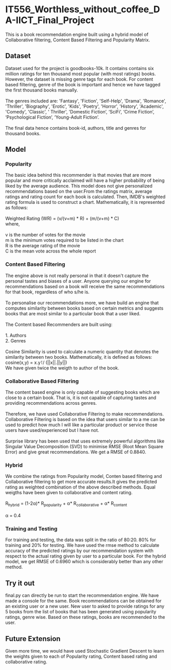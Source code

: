 # IT556_Worthless_without_coffee_DA-IICT_Final_Project
This is a book recommendation engine built using a hybrid model of Collaborative filtering, Content Based Filtering and Popularity Matrix.

## Dataset
Dataset used for the project is goodbooks-10k. It contains contains six million ratings for ten thousand most popular (with most ratings) books. However, the dataset is missing genre tags for each book. For content based filtering, genre of the book is important and hence we have tagged the first thousand books manually. <br/><br /> The genres included are: 'Fantasy', 'Fiction', 'Self-Help', 'Drama', 'Romance', 'Thriller', 'Biography', 'Erotic', 'Kids', 'Poetry', 'Horror', 'History', 'Academic', 'Comedy', 'Classic', ' Thriller', 'Domestic Fiction’, ‘SciFi’, ‘Crime Fiction’, ‘Psychological Fiction’, ‘Young-Adult Fiction’. <br /><br /> The final data hence contains book-id, authors, title and genres for thousand books.<br />

## Model

### Popularity
The basic idea behind this recommender is that movies that are more popular and more critically acclaimed will have a higher probability of being liked by the average audience. This model does not give personalized recommendations based on the user.From the ratings matrix, average ratings and rating count for each book is calculated. Then, IMDB's weighted rating formula is used to construct a chart. Mathematically, it is represented as follows:<br /><br />Weighted Rating (WR) =  (v/(v+m) * R) + (m/(v+m) * C)<br />where,<br /><br />v is the number of votes for the movie<br />m is the minimum votes required to be listed in the chart<br />R is the average rating of the movie<br />C is the mean vote across the whole report<br />

### Content Based Filtering 
The engine above is not really personal in that it doesn't capture the personal tastes and biases of a user. Anyone querying our engine for recommendations based on a book will receive the same recommendations for that book, regardless of who s/he is.<br /><br />To personalise our recommendations more, we have build an engine that computes similarity between books based on certain metrics and suggests books that are most similar to a particular book that a user liked. <br /><br />The Content based Recommenders are built using:<br /><br />1. Authors <br />2. Genres<br /><br />Cosine Similarity is used to calculate a numeric quantity that denotes the similarity between two books. Mathematically, it is defined as follows:<br />cosine(x,y) = x.y⊺/ (||x||.||y||)<br />We have given twice the weigth to author of the book. <br />

### Collaborative Based Filtering
The content based engine is only capable of suggesting books which are close to a certain book. That is, it is not capable of capturing tastes and providing recommendations across genres.<br /><br/> Therefore, we have used Collaborative Filtering to make recommendations. Collaborative Filtering is based on the idea that users similar to a me can be used to predict how much I will like a particular product or service those users have used/experienced but I have not.<br /><br />Surprise library has been used that uses extremely powerful algorithms like Singular Value Decomposition (SVD) to minimise RMSE (Root Mean Square Error) and give great recommendations. We get a RMSE of 0.8840.

### Hybrid

We combine the ratings from Popularity model, Conten based filtering and Collaborative filtering to get more accurate results.It gives the predicted rating as weighted combination of the above described methods. Equal weigths have been given to collaborative and content rating.<br /><br /> R<sub>hybrid</sub> = (1-2α)* R<sub>popularity</sub> + α* R<sub>collaborative</sub>  + α* R<sub>content</sub> <br /><br /> α = 0.4

### Training and Testing
For training and testing, the data was split in the ratio of 80:20. 80% for training and 20% for testing. We have used the rmse method to calculate accuracy of the predicted ratings by our recommendation system with respect to the actual rating given by user to a particular book. For the hybrid model, we get RMSE of 0.6960 which is considerably better than any other method.


## Try it out
final.py can directly be run to start the recommendation engine. We have made a console for the same. Book recommendations can be obtained for an existing user or a new user. New user to asked to provide ratings for any 5 books from the list of books that has been generated using popularity ratings, genre wise. Based on these ratings, books are recommended to the user. 

## Future Extension
Given more time, we would have used Stochastic Gradient Descent to learn the weights given to each of Popularity rating, Content based rating and collaborative rating. 
